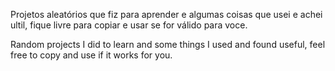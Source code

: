 Projetos aleatórios que fiz para aprender e algumas coisas que usei e achei ultil, 
fique livre para copiar e usar se for válido para voce.

Random projects I did to learn and some things I used and found useful, 
feel free to copy and use if it works for you.


